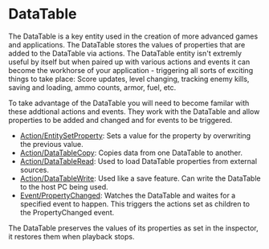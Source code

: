# DataTable

The DataTable is a key entity used in the creation of more advanced
games and applications. The DataTable stores the values of properties
that are added to the DataTable via actions. The DataTable entity isn't
extremly useful by itself but when paired up with various actions and
events it can become the workhorse of your application - triggering all
sorts of exciting things to take place: Score updates, level changing,
tracking enemy kills, saving and loading, ammo counts, armor, fuel, etc.

To take advantage of the DataTable you will need to become familar with
these addtional actions and events. They work with the DataTable and
allow properties to be added and changed and for events to be triggered.

-   [Action/EntitySetProperty](Action/EntitySetProperty): Sets a value
    for the property by overwriting the previous value.
-   [Action/DataTableCopy](Action/DataTableCopy): Copies data from one
    DataTable to another.
-   [Action/DataTableRead](Action/DataTableRead): Used to load DataTable
    properties from external sources.
-   [Action/DataTableWrite](Action/DataTableWrite): Used like a save
    feature. Can write the DataTable to the host PC being used.
-   [Event/PropertyChanged](Event/PropertyChanged): Watches the
    DataTable and waites for a specified event to happen. This triggers
    the actions set as children to the PropertyChanged event.

The DataTable preserves the values of its properties as set in the
inspector, it restores them when playback stops.
